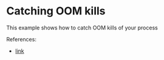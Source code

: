 # Catching OOM kills

This example shows how to catch OOM kills of your process

References:
- [link](https://stackoverflow.com/questions/17799815/detect-when-process-quits-or-is-being-killed-due-out-of-memory)
